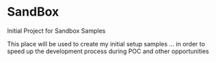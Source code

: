 # SandBox
Initial Project for Sandbox Samples

This place will be used to create my initial setup samples ... in order to speed up the development process during POC and other opportunities